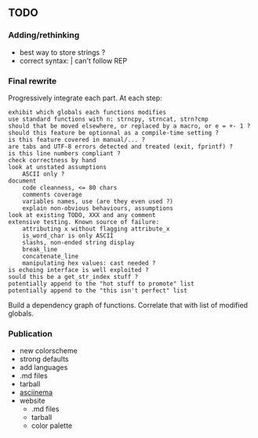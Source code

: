## TODO

### Adding/rethinking

* best way to store strings ?
* correct syntax: | can't follow REP


### Final rewrite

Progressively integrate each part. At each step:

    exhibit which globals each functions modifies
    use standard functions with n: strncpy, strncat, strn?cmp
    should that be moved elsewhere, or replaced by a macro, or e = +- 1 ?
    should this feature be optionnal as a compile-time setting ?
    is this feature covered in manual/... ?
    are tabs and UTF-8 errors detected and treated (exit, fprintf) ?
    is this line numbers compliant ?
    check correctness by hand
    look at unstated assumptions
        ASCII only ?
    document
        code cleanness, <= 80 chars
        comments coverage
        variables names, use (are they even used ?)
        explain non-obvious behaviours, assumptions
    look at existing TODO, XXX and any comment
    extensive testing. Known source of failure:
        attributing x without flagging attribute_x
        is_word_char is only ASCII
        slashs, non-ended string display
        break_line
        concatenate_line
        manipulating hex values: cast needed ?
    is echoing interface is well exploited ?
    sould this be a get_str_index stuff ?
    potentially append to the "hot stuff to promote" list
    potentially append to the "this isn't perfect" list

Build a dependency graph of functions. Correlate that with list of modified
globals.


### Publication

* new colorscheme
* strong defaults
* add languages
* .md files
* tarball
* [asciinema](https://asciinema.org)
* website
    * .md files
    * tarball
    * color palette
